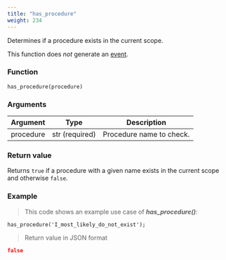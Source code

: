 ```yaml
---
title: "has_procedure"
weight: 234
---
```


Determines if a procedure exists in the current scope.

This function does *not* generate an [event](../../overview/events).

### Function

`has_procedure(procedure)`

### Arguments

Argument | Type | Description
-------- | ---- | -----------
procedure | str (required) | Procedure name to check.

### Return value

Returns `true` if a procedure with a given name exists in the current scope and otherwise `false`.

### Example

> This code shows an example use case of ***has_procedure()***:

```thingsdb,json_response,@t
has_procedure('I_most_likely_do_not_exist');
```

> Return value in JSON format

```json
false
```
